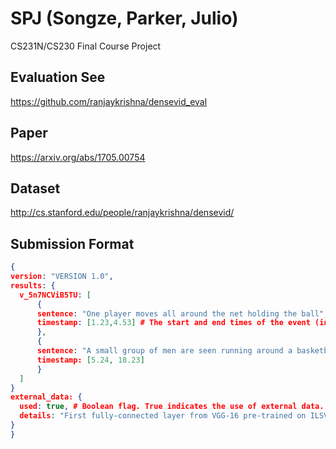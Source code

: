 # SPJ (Songze, Parker, Julio)
CS231N/CS230 Final Course Project

## Evaluation See
https://github.com/ranjaykrishna/densevid_eval

## Paper 
https://arxiv.org/abs/1705.00754

## Dataset
http://cs.stanford.edu/people/ranjaykrishna/densevid/

## Submission Format
```json
{
version: "VERSION 1.0",
results: {
  v_5n7NCViB5TU: [
      {
      sentence: "One player moves all around the net holding the ball", # String description of an event. 
      timestamp: [1.23,4.53] # The start and end times of the event (in seconds).
      },
      {
      sentence: "A small group of men are seen running around a basketball court playing a game".
      timestamp: [5.24, 18.23]
      }
  ]
}
external_data: {
  used: true, # Boolean flag. True indicates the use of external data.
  details: "First fully-connected layer from VGG-16 pre-trained on ILSVRC-2012 training set", # This string details what kind of external data you used and how you used it.
}
}
```

